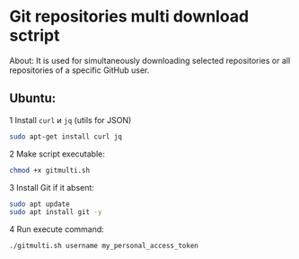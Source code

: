 # Git repositories multi download sctript

About: It is used for simultaneously downloading selected repositories or all repositories of a specific GitHub user.

## Ubuntu:

1  Install `curl` и `jq` (utils for JSON)
```bash
sudo apt-get install curl jq
```

2 Make script executable:
```bash
chmod +x gitmulti.sh
```

3 Install Git if it absent:
```bash
sudo apt update
sudo apt install git -y
```

4 Run execute command:
```bash
./gitmulti.sh username my_personal_access_token
```